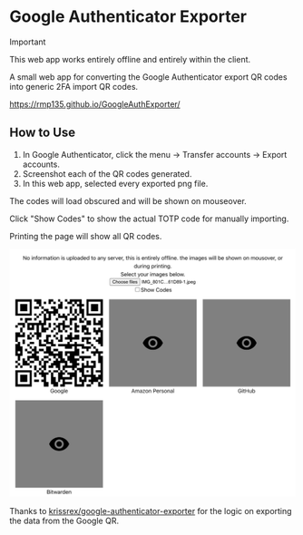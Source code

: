 # Google Authenticator Exporter

> [!IMPORTANT]
> This web app works entirely offline and entirely within the client.

A small web app for converting the Google Authenticator export QR codes into generic 2FA import QR codes.

https://rmp135.github.io/GoogleAuthExporter/

## How to Use

1. In Google Authenticator, click the menu -> Transfer accounts -> Export accounts. 
1. Screenshot each of the QR codes generated.
1. In this web app, selected every exported png file. 

The codes will load obscured and will be shown on mouseover.

Click "Show Codes" to show the actual TOTP code for manually importing.

Printing the page will show all QR codes.

![screenshot](images/screenshot.png)

Thanks to [krissrex/google-authenticator-exporter](https://github.com/krissrex/google-authenticator-exporter) for the logic on exporting the data from the Google QR.